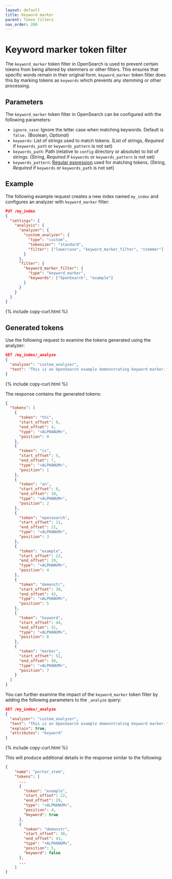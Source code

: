 ```yaml
---
layout: default
title: Keyword marker
parent: Token filters
nav_order: 200
---
```


# Keyword marker token filter

The `keyword_marker` token filter in OpenSearch is used to prevent certain tokens from being altered by stemmers or other filters. This ensures that specific words remain in their original form. `keyword_marker` token filter does this by marking tokens as `keywords` which prevents any stemming or other processing.

## Parameters

The `keyword_marker` token filter in OpenSearch can be configured with the following parameters:

- `ignore_case`: Ignore the letter case when matching keywords. Default is `false.` (Boolean, _Optional_)
- `keywords`: List of strings used to match tokens. (List of strings, _Required_ if `keywords_path` or `keywords_pattern` is not set)
- `keywords_path`: Path (relative to `config` directory or absolute) to list of strings. (String, _Required_ if `keywords` or `keywords_pattern` is not set)
- `keywords_pattern`: [Regular expression](https://docs.oracle.com/javase/8/docs/api/java/util/regex/Pattern.html) used for matching tokens. (String, _Required_ if `keywords` or `keywords_path` is not set)
 

## Example

The following example request creates a new index named `my_index` and configures an analyzer with `keyword_marker` filter:

```json
PUT /my_index
{
  "settings": {
    "analysis": {
      "analyzer": {
        "custom_analyzer": {
          "type": "custom",
          "tokenizer": "standard",
          "filter": ["lowercase", "keyword_marker_filter", "stemmer"]
        }
      },
      "filter": {
        "keyword_marker_filter": {
          "type": "keyword_marker",
          "keywords": ["OpenSearch", "example"]
        }
      }
    }
  }
}
```
{% include copy-curl.html %}

## Generated tokens

Use the following request to examine the tokens generated using the analyzer:

```json
GET /my_index/_analyze
{
  "analyzer": "custom_analyzer",
  "text": "This is an OpenSearch example demonstrating keyword marker."
}
```
{% include copy-curl.html %}

The response contains the generated tokens:

```json
{
  "tokens": [
    {
      "token": "thi",
      "start_offset": 0,
      "end_offset": 4,
      "type": "<ALPHANUM>",
      "position": 0
    },
    {
      "token": "is",
      "start_offset": 5,
      "end_offset": 7,
      "type": "<ALPHANUM>",
      "position": 1
    },
    {
      "token": "an",
      "start_offset": 8,
      "end_offset": 10,
      "type": "<ALPHANUM>",
      "position": 2
    },
    {
      "token": "opensearch",
      "start_offset": 11,
      "end_offset": 21,
      "type": "<ALPHANUM>",
      "position": 3
    },
    {
      "token": "example",
      "start_offset": 22,
      "end_offset": 29,
      "type": "<ALPHANUM>",
      "position": 4
    },
    {
      "token": "demonstr",
      "start_offset": 30,
      "end_offset": 43,
      "type": "<ALPHANUM>",
      "position": 5
    },
    {
      "token": "keyword",
      "start_offset": 44,
      "end_offset": 51,
      "type": "<ALPHANUM>",
      "position": 6
    },
    {
      "token": "marker",
      "start_offset": 52,
      "end_offset": 58,
      "type": "<ALPHANUM>",
      "position": 7
    }
  ]
}
```

You can further examine the impact of the `keyword_marker` token filter by adding the following parameters to the `_analyze` query:

```json
GET /my_index/_analyze
{
  "analyzer": "custom_analyzer",
  "text": "This is an OpenSearch example demonstrating keyword marker.",
  "explain": true,
  "attributes": "keyword"
}
```
{% include copy-curl.html %}

This will produce additional details in the response similar to the following:

```json
{
    "name": "porter_stem",
    "tokens": [
      ...
      {
        "token": "example",
        "start_offset": 22,
        "end_offset": 29,
        "type": "<ALPHANUM>",
        "position": 4,
        "keyword": true
      },
      {
        "token": "demonstr",
        "start_offset": 30,
        "end_offset": 43,
        "type": "<ALPHANUM>",
        "position": 5,
        "keyword": false
      },
      ...
    ]
}
```
